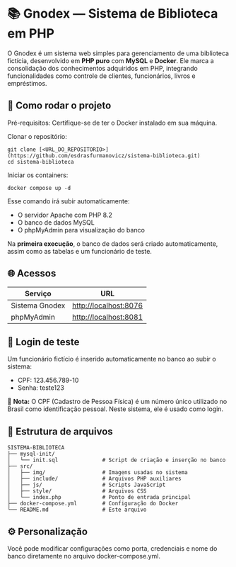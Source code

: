 # 📚 Gnodex — Sistema de Biblioteca em PHP

O Gnodex é um sistema web simples para gerenciamento de uma biblioteca fictícia, desenvolvido em **PHP puro** com **MySQL** e **Docker**. Ele marca a consolidação dos conhecimentos adquiridos em PHP, integrando funcionalidades como controle de clientes, funcionários, livros e empréstimos.


## 🚀 Como rodar o projeto

Pré-requisitos: Certifique-se de ter o Docker instalado em sua máquina.
     
Clonar o repositório:
````
git clone [<URL_DO_REPOSITORIO>](https://github.com/esdrasfurmanovicz/sistema-biblioteca.git)
cd sistema-biblioteca
````

Iniciar os containers:
````
docker compose up -d
````
Esse comando irá subir automaticamente:
* O servidor Apache com PHP 8.2
* O banco de dados MySQL
* O phpMyAdmin para visualização do banco

Na **primeira execução**, o banco de dados será criado automaticamente, assim como as tabelas e um funcionário de teste.


## 🌐 Acessos
| Serviço        | URL                                            |
| -------------- | ---------------------------------------------- |
| Sistema Gnodex | [http://localhost:8076](http://localhost:8076) |
| phpMyAdmin     | [http://localhost:8081](http://localhost:8081) |

## 🔐 Login de teste
Um funcionário fictício é inserido automaticamente no banco ao subir o sistema:

* CPF: 123.456.789-10
* Senha: teste123

📌 **Nota:** O CPF (Cadastro de Pessoa Física) é um número único utilizado no Brasil como identificação pessoal. Neste sistema, ele é usado como login.

## 🧩 Estrutura de arquivos

````
SISTEMA-BIBLIOTECA
├── mysql-init/
│   └── init.sql              # Script de criação e inserção no banco
├── src/
│   ├── img/                  # Imagens usadas no sistema
│   ├── include/              # Arquivos PHP auxiliares
│   ├── js/                   # Scripts JavaScript
│   ├── style/                # Arquivos CSS
│   └── index.php             # Ponto de entrada principal
├── docker-compose.yml        # Configuração do Docker
└── README.md                 # Este arquivo
````

## ⚙️ Personalização
Você pode modificar configurações como porta, credenciais e nome do banco diretamente no arquivo docker-compose.yml.
